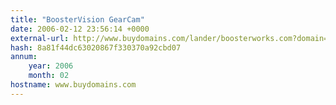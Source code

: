 ```yaml
---
title: "BoosterVision GearCam"
date: 2006-02-12 23:56:14 +0000
external-url: http://www.buydomains.com/lander/boosterworks.com?domain=boosterworks.com&traffic_id=TDFS-OO-BDLander&traffic_type=tdfs
hash: 8a81f44dc63020867f330370a92cbd07
annum:
    year: 2006
    month: 02
hostname: www.buydomains.com
---
```



